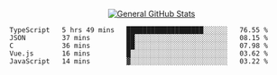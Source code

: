 <p align="center">
  <a href="https://github.com/AndyDevv">
    <img src="https://github-readme-stats.vercel.app/api?username=AndyDevv&custom_title=General%20GitHub%20Stats&theme=aura_dark" alt="General GitHub Stats">
  </a>
</p>

<!--START_SECTION:waka-->
```text
TypeScript   5 hrs 49 mins   ███████████████████░░░░░░   76.55 % 
JSON         37 mins         ██░░░░░░░░░░░░░░░░░░░░░░░   08.15 % 
C            36 mins         ██░░░░░░░░░░░░░░░░░░░░░░░   07.98 % 
Vue.js       16 mins         █░░░░░░░░░░░░░░░░░░░░░░░░   03.62 % 
JavaScript   14 mins         ▓░░░░░░░░░░░░░░░░░░░░░░░░   03.22 % 
```
<!--END_SECTION:waka-->

